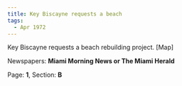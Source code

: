```yaml
---  
title: Key Biscayne requests a beach  
tags:  
  - Apr 1972  
---  
```

  
Key Biscayne requests a beach rebuilding project. [Map]  
  
Newspapers: **Miami Morning News or The Miami Herald**  
  
Page: **1**, Section: **B** 
